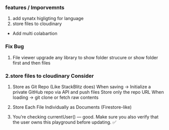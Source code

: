 ### features / Imporvemnts

1. add synatx higligting for language
2. store files to cloudinary

- Add multi colabartion

### Fix Bug

1. File viewer upgrade any library to show folder strucure 
or 
show folder first and then files 



### 2.store files to cloudinary Consider 

1. Store as Git Repo (Like StackBlitz does)
When saving → Initialize a private GitHub repo via API and push files
Store only the repo URL
When loading → git clone or fetch raw contents

2. Store Each File Individually as Documents (Firestore-like)



3. You’re checking currentUser() — good. Make sure you also verify that the user owns this playground before updating. ✅